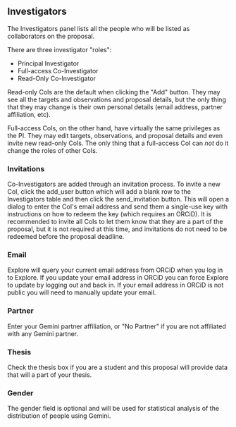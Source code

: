 ## Investigators

The Investigators panel lists all the people who will be listed as collaborators on the proposal.

There are three investigator "roles":
* Principal Investigator
* Full-access Co-Investigator
* Read-Only Co-Investigator

Read-only CoIs are the default when clicking the "Add" button.  They may see all the targets and observations and proposal details, but the only thing that they may change is their own personal details (email address, partner affiliation, etc).

Full-access CoIs, on the other hand, have virtually the same privileges as the PI.  They may edit targets, observations, and proposal details and even invite new read-only CoIs.  The only thing that a full-access CoI can *not* do it change the roles of other CoIs.

### Invitations

Co-Investigators are added through an invitation process.  To invite a new CoI, click the add_user button which will add a blank row to the Investigators table and then click the send_invitation button.  This will open a dialog to enter the CoI's email address and send them a single-use key with instructions on how to redeem the key (which requires an ORCiD).  It is recommended to invite all CoIs to let them know that they are a part of the proposal, but it is not required at this time, and invitations do not need to be redeemed before the proposal deadline.

### Email

Explore will query your current email address from ORCiD when you log in to Explore. If you update your email address in ORCiD you can force Explore to update by logging out and back in.  If your email address in ORCiD is not public you will need to manually update your email.

### Partner

Enter your Gemini partner affiliation, or "No Partner" if you are not affiliated with any Gemini partner.

### Thesis

Check the thesis box if you are a student and this proposal will provide data that will a part of your thesis.

### Gender

The gender field is optional and will be used for statistical analysis of the distribution of people using Gemini.

